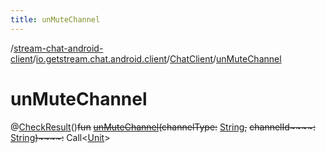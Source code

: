 ```yaml
---
title: unMuteChannel
---
```

/[stream-chat-android-client](../../index.md)/[io.getstream.chat.android.client](../index.md)/[ChatClient](index.md)/[unMuteChannel](unMuteChannel.md)  
  
  
  
# unMuteChannel  
@[CheckResult](https://developer.android.com/reference/kotlin/androidx/annotation/CheckResult.html)()~~fun~~ [~~unMuteChannel~~](unMuteChannel.md)~~(~~~~channelType~~~~:~~ [String](https://kotlinlang.org/api/latest/jvm/stdlib/kotlin/-string/index.html)~~,~~ ~~channelId~~~~:~~ [String](https://kotlinlang.org/api/latest/jvm/stdlib/kotlin/-string/index.html)~~)~~~~:~~ Call&lt;[Unit](https://kotlinlang.org/api/latest/jvm/stdlib/kotlin/-unit/index.html)&gt;
